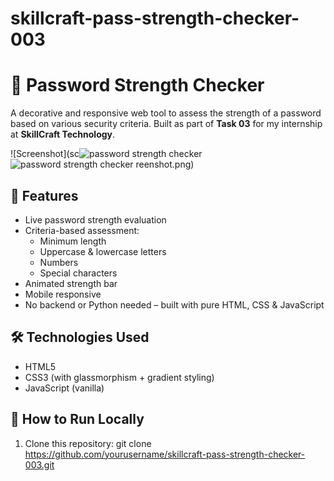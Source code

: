 # skillcraft-pass-strength-checker-003
# 🔐 Password Strength Checker

A decorative and responsive web tool to assess the strength of a password based on various security criteria. Built as part of **Task 03** for my internship at **SkillCraft Technology**.

![Screenshot](sc![password strength checker](https://github.com/user-attachments/assets/86ad6438-877a-4b34-abea-3fb5f6980f2e)
![password strength checker](https://github.com/user-attachments/assets/86ad6438-877a-4b34-abea-3fb5f6980f2e)
reenshot.png)

## 📌 Features

- Live password strength evaluation
- Criteria-based assessment:
  - Minimum length
  - Uppercase & lowercase letters
  - Numbers
  - Special characters
- Animated strength bar
- Mobile responsive
- No backend or Python needed – built with pure HTML, CSS & JavaScript

## 🛠️ Technologies Used

- HTML5
- CSS3 (with glassmorphism + gradient styling)
- JavaScript (vanilla)

## 🚀 How to Run Locally

1. Clone this repository:
   git clone https://github.com/yourusername/skillcraft-pass-strength-checker-003.git
